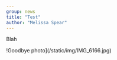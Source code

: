 ```yaml
---
group: news
title: "Test"
author: "Melissa Spear"
---
```

Blah

!Goodbye photo](/static/img/IMG_6166.jpg)
